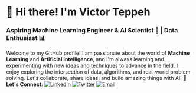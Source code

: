 # 👋 Hi there! I'm Victor Teppeh

### Aspiring Machine Learning Engineer & AI Scientist 🤖 | Data Enthusiast 📊

Welcome to my GitHub profile! I am passionate about the world of **Machine Learning** and **Artificial Intelligence**, and I'm always learning and experimenting with new ideas and techniques to advance in the field. I enjoy exploring the intersection of data, algorithms, and real-world problem solving.
Let's collaborate, share ideas, and build amazing things with AI! 
💬 **Let's Connect**:
[![LinkedIn](https://cdn1.iconfinder.com/data/icons/logotypes/32/circle-linkedin-64.png)](https://linkedin.com/in/VictorTeppeh233)
[![Twitter](https://img.shields.io/badge/Twitter-1DA1F2?style=for-the-badge&logo=twitter&logoColor=white)](https://twitter.com/VictorTeppeh233)
[![Email](https://img.shields.io/badge/Email-ffffff?style=for-the-badge&logo=gmail&logoColor=red)](mailto:victorteppeh233@gmail.com)
